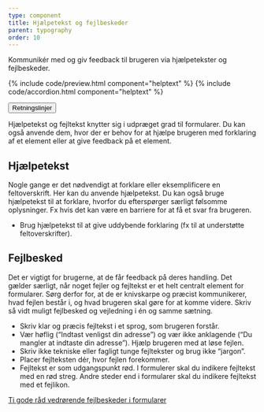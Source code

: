 ```yaml
---
type: component
title: Hjælpetekst og fejlbeskeder
parent: typography
order: 10
---
```


<p class="font-lead">Kommunikér med og giv feedback til brugeren via hjælpetekster og fejlbeskeder.</p>

{% include code/preview.html component="helptext" %}
{% include code/accordion.html component="helptext" %}
<div class="accordion accordion-bordered">
  <button class="button-unstyled accordion-button"
      aria-expanded="false" aria-controls="helptext-docs-tech">
    Retningslinjer
  </button>
  <div id="helptext-docs-tech" aria-hidden="true" class="accordion-content">
    <p>Hjælpetekst og fejltekst knytter sig i udpræget grad til formularer. Du kan også anvende dem, hvor der er behov for at hjælpe brugeren med forklaring af et element eller at give feedback på et element.</p>
    <h2 class="h4">Hjælpetekst</h2>
    <p>Nogle gange er det nødvendigt at forklare eller eksemplificere en feltoverskrift. Her kan du anvende hjælpetekst. Du kan også bruge hjælpetekst til at forklare, hvorfor du efterspørger særligt følsomme oplysninger. Fx hvis det kan være en barriere for at få et svar fra brugeren.</p>
    <ul><li>Brug hjælpetekst til at give uddybende forklaring (fx til at understøtte feltoverskrifter).</li></ul>
    <h2 class="h4">Fejlbesked</h2>
    <p>Det er vigtigt for brugerne, at de får feedback på deres handling. Det gælder særligt, når noget fejler og fejltekst er et helt centralt element for formularer. Sørg derfor for, at de er knivskarpe og præcist kommunikerer, hvad fejlen består i, og hvad brugeren skal gøre for at komme videre. Skriv så vidt muligt fejlbesked og vejledning i én og samme sætning.</p>
    <ul>
        <li>Skriv klar og præcis fejltekst i et sprog, som brugeren forstår.</li>
        <li>Vær høflig (“Indtast venligst din adresse”) og vær ikke anklagende (“Du mangler at indtaste din adresse”). Hjælp brugeren med at løse fejlen.</li>
        <li>Skriv ikke tekniske eller fagligt tunge fejltekster og brug ikke “jargon”.</li>
        <li>Placer fejlteksten dér, hvor fejlen forekommer.</li>
        <li>Fejltekst er som udgangspunkt rød. I formulerer skal du indikere fejltekst med en rød streg. Andre steder end i formularer skal du indikere fejltekst med et fejlikon.</li>
    </ul>
    <p><a href="https://www.nngroup.com/articles/errors-forms-design-guidelines/" class="icon-link">Ti gode råd vedrørende fejlbeskeder i formularer<svg class="icon-svg"><use xlink:href="#open-in-new"></use></svg></a></p>
  </div>
</div>
